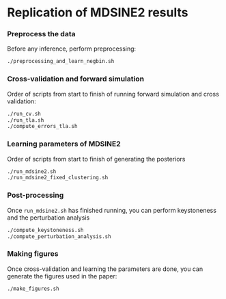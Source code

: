 # Replication of MDSINE2 results

### Preprocess the data
Before any inference, perform preprocessing:
```bash
./preprocessing_and_learn_negbin.sh
```

### Cross-validation and forward simulation
Order of scripts from start to finish of running forward simulation and cross validation:
```bash
./run_cv.sh
./run_tla.sh
./compute_errors_tla.sh
```

### Learning parameters of MDSINE2
Order of scripts from start to finish of generating the posteriors

```bash
./run_mdsine2.sh
./run_mdsine2_fixed_clustering.sh
```

### Post-processing
Once `run_mdsine2.sh` has finished running, you can perform keystoneness and the perturbation analysis
```bash
./compute_keystoneness.sh
./compute_perturbation_analysis.sh
```

### Making figures
Once cross-validation and learning the parameters are done, you can generate the figures used in the paper:
```bash
./make_figures.sh
```